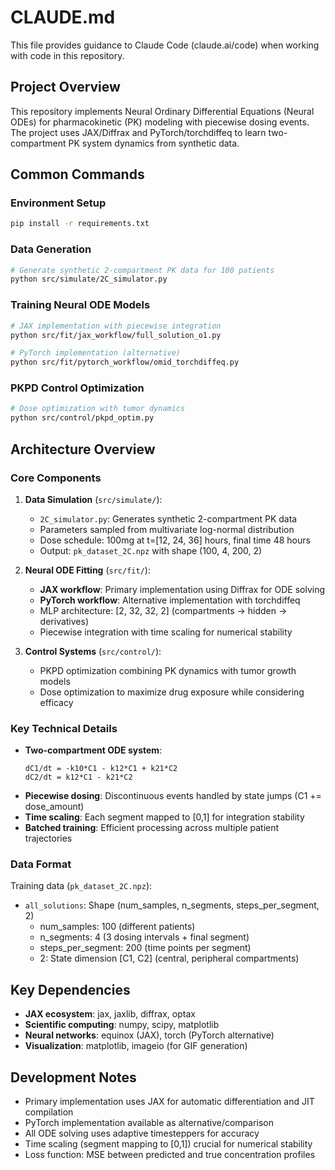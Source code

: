# CLAUDE.md

This file provides guidance to Claude Code (claude.ai/code) when working with code in this repository.

## Project Overview

This repository implements Neural Ordinary Differential Equations (Neural ODEs) for pharmacokinetic (PK) modeling with piecewise dosing events. The project uses JAX/Diffrax and PyTorch/torchdiffeq to learn two-compartment PK system dynamics from synthetic data.

## Common Commands

### Environment Setup
```bash
pip install -r requirements.txt
```

### Data Generation
```bash
# Generate synthetic 2-compartment PK data for 100 patients
python src/simulate/2C_simulator.py
```

### Training Neural ODE Models
```bash
# JAX implementation with piecewise integration
python src/fit/jax_workflow/full_solution_o1.py

# PyTorch implementation (alternative)
python src/fit/pytorch_workflow/omid_torchdiffeq.py
```

### PKPD Control Optimization
```bash
# Dose optimization with tumor dynamics
python src/control/pkpd_optim.py
```

## Architecture Overview

### Core Components

1. **Data Simulation** (`src/simulate/`):
   - `2C_simulator.py`: Generates synthetic 2-compartment PK data
   - Parameters sampled from multivariate log-normal distribution
   - Dose schedule: 100mg at t=[12, 24, 36] hours, final time 48 hours
   - Output: `pk_dataset_2C.npz` with shape (100, 4, 200, 2)

2. **Neural ODE Fitting** (`src/fit/`):
   - **JAX workflow**: Primary implementation using Diffrax for ODE solving
   - **PyTorch workflow**: Alternative implementation with torchdiffeq
   - MLP architecture: [2, 32, 32, 2] (compartments → hidden → derivatives)
   - Piecewise integration with time scaling for numerical stability

3. **Control Systems** (`src/control/`):
   - PKPD optimization combining PK dynamics with tumor growth models
   - Dose optimization to maximize drug exposure while considering efficacy

### Key Technical Details

- **Two-compartment ODE system**:
  ```
  dC1/dt = -k10*C1 - k12*C1 + k21*C2
  dC2/dt = k12*C1 - k21*C2
  ```
- **Piecewise dosing**: Discontinuous events handled by state jumps (C1 += dose_amount)
- **Time scaling**: Each segment mapped to [0,1] for integration stability
- **Batched training**: Efficient processing across multiple patient trajectories

### Data Format

Training data (`pk_dataset_2C.npz`):
- `all_solutions`: Shape (num_samples, n_segments, steps_per_segment, 2)
  - num_samples: 100 (different patients)
  - n_segments: 4 (3 dosing intervals + final segment)
  - steps_per_segment: 200 (time points per segment)
  - 2: State dimension [C1, C2] (central, peripheral compartments)

## Key Dependencies

- **JAX ecosystem**: jax, jaxlib, diffrax, optax
- **Scientific computing**: numpy, scipy, matplotlib
- **Neural networks**: equinox (JAX), torch (PyTorch alternative)
- **Visualization**: matplotlib, imageio (for GIF generation)

## Development Notes

- Primary implementation uses JAX for automatic differentiation and JIT compilation
- PyTorch implementation available as alternative/comparison
- All ODE solving uses adaptive timesteppers for accuracy
- Time scaling (segment mapping to [0,1]) crucial for numerical stability
- Loss function: MSE between predicted and true concentration profiles